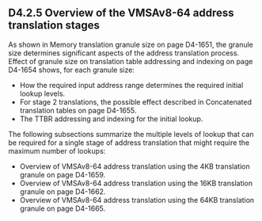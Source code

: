 ## D4.2.5 Overview of the VMSAv8-64 address translation stages

As shown in Memory translation granule size on page D4-1651, the granule size determines significant aspects of the address translation process. Effect of granule size on translation table addressing and indexing on page D4-1654 shows, for each granule size:
* How the required input address range determines the required initial lookup levels.
* For stage 2 translations, the possible effect described in Concatenated translation tables on page D4-1655.
* The TTBR addressing and indexing for the initial lookup.

The following subsections summarize the multiple levels of lookup that can be required for a single stage of address translation that might require the maximum number of lookups:

* Overview of VMSAv8-64 address translation using the 4KB translation granule on page D4-1659. 
* Overview of VMSAv8-64 address translation using the 16KB translation granule on page D4-1662. 
* Overview of VMSAv8-64 address translation using the 64KB translation granule on page D4-1665.

